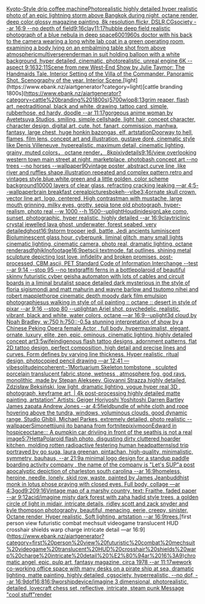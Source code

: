 [Kyoto-Style drip coffee machine](https://www.ebank.nz/aiartgenerator?category=Kyoto-Style%20drip%20coffee%20machine)[Photorealistic highly detailed hyper realistic photo of an epic lightning storm above Bangkok during night,  octane render, deep color,glossy magazine painting, 8k resolution,flickr, DSLR,CGsociety  --ar 16:9 --no depth of field](https://www.ebank.nz/aiartgenerator?category=Photorealistic%20highly%20detailed%20hyper%20realistic%20photo%20of%20an%20epic%20lightning%20storm%20above%20Bangkok%20during%20night%2C%20%20octane%20render%2C%20deep%20color%2Cglossy%20magazine%20painting%2C%208k%20resolution%2Cflickr%2C%20DSLR%2CCGsociety%20%20--ar%2016%3A9%20--no%20depth%20of%20field)[9:16](https://www.ebank.nz/aiartgenerator?category=9%3A16)[clay](https://www.ebank.nz/aiartgenerator?category=clay)[11:17](https://www.ebank.nz/aiartgenerator?category=11%3A17)[hubble deep field realistic photograph of a blue nebula in deep space](https://www.ebank.nz/aiartgenerator?category=hubble%20deep%20field%20realistic%20photograph%20of%20a%20blue%20nebula%20in%20deep%20space)[600](https://www.ebank.nz/aiartgenerator?category=600)[1960s doctor with his back to the camera wearing a long white lab coat in a green operating room, examining a body lying on an embalming table shot from above atmospheric](https://www.ebank.nz/aiartgenerator?category=1960s%20doctor%20with%20his%20back%20to%20the%20camera%20wearing%20a%20long%20white%20lab%20coat%20in%20a%20green%20operating%20room%2C%20examining%20a%20body%20lying%20on%20an%20embalming%20table%20shot%20from%20above%20atmospheric)[multiverse](https://www.ebank.nz/aiartgenerator?category=multiverse)[render](https://www.ebank.nz/aiartgenerator?category=render)[man in suit holding balloon with a white background, hyper detailed, cinematic, photorealistic, unreal engine 6K --aspect 9:16](https://www.ebank.nz/aiartgenerator?category=man%20in%20suit%20holding%20balloon%20with%20a%20white%20background%2C%20hyper%20detailed%2C%20cinematic%2C%20photorealistic%2C%20unreal%20engine%206K%20--aspect%209%3A16)[32:11](https://www.ebank.nz/aiartgenerator?category=32%3A11)[Scene from new West-End Show by Julie Taymor: The Handmaids Tale. Interior Setting of the Villa of the Commander. Panoramic Shot. Scenography of the year. Interior Scene.](https://www.ebank.nz/aiartgenerator?category=Scene%20from%20new%20West-End%20Show%20by%20Julie%20Taymor%3A%20The%20Handmaids%20Tale.%20Interior%20Setting%20of%20the%20Villa%20of%20the%20Commander.%20Panoramic%20Shot.%20Scenography%20of%20the%20year.%20Interior%20Scene.)[light](https://www.ebank.nz/aiartgenerator?category=light)[cattle branding 1800s](https://www.ebank.nz/aiartgenerator?category=cattle%20branding%201800s)[5700](https://www.ebank.nz/aiartgenerator?category=5700)[wlop](https://www.ebank.nz/aiartgenerator?category=wlop)[8:13](https://www.ebank.nz/aiartgenerator?category=8%3A13)[grim reaper, flash art, neotraditional, black and white, drawing, tattoo card, simple, rubberhose, ed hardy, doodle --ar 11:17](https://www.ebank.nz/aiartgenerator?category=grim%20reaper%2C%20flash%20art%2C%20neotraditional%2C%20black%20and%20white%2C%20drawing%2C%20tattoo%20card%2C%20simple%2C%20rubberhose%2C%20ed%20hardy%2C%20doodle%20--ar%2011%3A17)[gorgeous anime woman by Avetetsuya Studios, smiling, simple cellshade, light hair, concept character, character design, digital art, cute, hot, fanart, commission, manhwa, fantasy, large chest, huge honkin bazongas, elf, artstation](https://www.ebank.nz/aiartgenerator?category=gorgeous%20anime%20woman%20by%20Avetetsuya%20Studios%2C%20smiling%2C%20simple%20cellshade%2C%20light%20hair%2C%20concept%20character%2C%20character%20design%2C%20digital%20art%2C%20cute%2C%20hot%2C%20fanart%2C%20commission%2C%20manhwa%2C%20fantasy%2C%20large%20chest%2C%20huge%20honkin%20bazongas%2C%20elf%2C%20artstation)[Doorway to hell, flames, film lens, concept art and illustration, gustave doré, cinematic style like Denis Villeneuve, hyperealistic, maximum detail, cinematic lighting, grainy, muted colors， octane render， 8k](https://www.ebank.nz/aiartgenerator?category=Doorway%20to%20hell%2C%20flames%2C%20film%20lens%2C%20concept%20art%20and%20illustration%2C%20gustave%20dor%C3%A9%2C%20cinematic%20style%20like%20Denis%20Villeneuve%2C%20hyperealistic%2C%20maximum%20detail%2C%20cinematic%20lighting%2C%20grainy%2C%20muted%20colors%EF%BC%8C%20octane%20render%EF%BC%8C%208k)[pixiv](https://www.ebank.nz/aiartgenerator?category=pixiv)[details](https://www.ebank.nz/aiartgenerator?category=details)[9:16](https://www.ebank.nz/aiartgenerator?category=9%3A16)[/view overlooking western town main street at night, marketplace, photobash concept art --no trees --no horses --wallpaper](https://www.ebank.nz/aiartgenerator?category=/view%20overlooking%20western%20town%20main%20street%20at%20night%2C%20marketplace%2C%20photobash%20concept%20art%20--no%20trees%20--no%20horses%20--wallpaper)[90](https://www.ebank.nz/aiartgenerator?category=90)[vintage poster ,abstract,curve line ,like river and ruffles shape,illustration,repeated and complex pattern,retro and vintages style,blue.white,green and a little golden, color scheme background](https://www.ebank.nz/aiartgenerator?category=vintage%20poster%20%2Cabstract%2Ccurve%20line%20%2Clike%20river%20and%20ruffles%20shape%2Cillustration%2Crepeated%20and%20complex%20pattern%2Cretro%20and%20vintages%20style%2Cblue.white%2Cgreen%20and%20a%20little%20golden%2C%20color%20scheme%20background)[10000 layers of clear glass, refracting cracking leaking —ar 4:5](https://www.ebank.nz/aiartgenerator?category=10000%20layers%20of%20clear%20glass%2C%20refracting%20cracking%20leaking%20%E2%80%94ar%204%3A5)[--wallpaper](https://www.ebank.nz/aiartgenerator?category=--wallpaper)[brain breakfast cereal](https://www.ebank.nz/aiartgenerator?category=brain%20breakfast%20cereal)[pictures](https://www.ebank.nz/aiartgenerator?category=pictures)[bokeh](https://www.ebank.nz/aiartgenerator?category=bokeh)[--vibe](https://www.ebank.nz/aiartgenerator?category=--vibe)[3:4](https://www.ebank.nz/aiartgenerator?category=3%3A4)[ornate skull crown, vector line art, logo, centered, High contrast](https://www.ebank.nz/aiartgenerator?category=ornate%20skull%20crown%2C%20vector%20line%20art%2C%20logo%2C%20centered%2C%20High%20contrast)[man with mustache, large mouth grinning, milky eyes, grotty, sepia tone old photograph, hyper-realism, photo real --w 1000 --h 1500](https://www.ebank.nz/aiartgenerator?category=man%20with%20mustache%2C%20large%20mouth%20grinning%2C%20milky%20eyes%2C%20grotty%2C%20sepia%20tone%20old%20photograph%2C%20hyper-realism%2C%20photo%20real%20--w%201000%20--h%201500)[--uplight](https://www.ebank.nz/aiartgenerator?category=--uplight)[Houdini](https://www.ebank.nz/aiartgenerator?category=Houdini)[design](https://www.ebank.nz/aiartgenerator?category=design)[Lake como, sunset, photographic, hyper realistic, highly detailed --ar 16:9](https://www.ebank.nz/aiartgenerator?category=Lake%20como%2C%20sunset%2C%20photographic%2C%20hyper%20realistic%2C%20highly%20detailed%20--ar%2016%3A9)[clay](https://www.ebank.nz/aiartgenerator?category=clay)[triclinic crystal jewelled lava ghost, underwater, forest seabed, very detailed](https://www.ebank.nz/aiartgenerator?category=triclinic%20crystal%20jewelled%20lava%20ghost%2C%20underwater%2C%20forest%20seabed%2C%20very%20detailed)[ghost](https://www.ebank.nz/aiartgenerator?category=ghost)[16:9](https://www.ebank.nz/aiartgenerator?category=16%3A9)[storm trooper jedi, battle, Jedi ancients luminiscent Bioluminescent glass hour, cyberpunk, liminal glitch, many small lights cinematic lighting, cinematic camera, photo real, dramatic lighting, octane render](https://www.ebank.nz/aiartgenerator?category=storm%20trooper%20jedi%2C%20battle%2C%20Jedi%20ancients%20luminiscent%20Bioluminescent%20glass%20hour%2C%20cyberpunk%2C%20liminal%20glitch%2C%20many%20small%20lights%20cinematic%20lighting%2C%20cinematic%20camera%2C%20photo%20real%2C%20dramatic%20lighting%2C%20octane%20render)[asdfghjkl](https://www.ebank.nz/aiartgenerator?category=asdfghjkl)[no](https://www.ebank.nz/aiartgenerator?category=no)[footage](https://www.ebank.nz/aiartgenerator?category=footage)[16:9](https://www.ebank.nz/aiartgenerator?category=16%3A9)[petscii textmode, fat outlines, shining metal sculpture depicting lost love, infidelity and broken promises, post-processed, CBM ascii, PET Standard Code of Information Interchange  --test --ar 9:14 --stop 95 --no text](https://www.ebank.nz/aiartgenerator?category=petscii%20textmode%2C%20fat%20outlines%2C%20shining%20metal%20sculpture%20depicting%20lost%20love%2C%20infidelity%20and%20broken%20promises%2C%20post-processed%2C%20CBM%20ascii%2C%20PET%20Standard%20Code%20of%20Information%20Interchange%20%20--test%20--ar%209%3A14%20--stop%2095%20--no%20text)[graffiti ferns in a bottle](https://www.ebank.nz/aiartgenerator?category=graffiti%20ferns%20in%20a%20bottle)[polaroid of beautiful skinny futuristic cyber geisha automaton with lots of cables and circuit boards in a liminal brutalist space detailed dark mysterious in the style of floria sigismondi and matt mahurin and wayne barlow and tsutomo nihei and robert mapplethorpe cinematic depth moody dark film emulsion photograph](https://www.ebank.nz/aiartgenerator?category=polaroid%20of%20beautiful%20skinny%20futuristic%20cyber%20geisha%20automaton%20with%20lots%20of%20cables%20and%20circuit%20boards%20in%20a%20liminal%20brutalist%20space%20detailed%20dark%20mysterious%20in%20the%20style%20of%20floria%20sigismondi%20and%20matt%20mahurin%20and%20wayne%20barlow%20and%20tsutomo%20nihei%20and%20robert%20mapplethorpe%20cinematic%20depth%20moody%20dark%20film%20emulsion%20photograph)[jesus walking in style of oil painting :: octane :: desert in style of pixar --ar 9:16 --stop 80 --uplight](https://www.ebank.nz/aiartgenerator?category=jesus%20walking%20in%20style%20of%20oil%20painting%20%3A%3A%20octane%20%3A%3A%20desert%20in%20style%20of%20pixar%20--ar%209%3A16%20--stop%2080%20--uplight)[an Ariel shot, psychedelic, realistic, vibrant, black and white, water colors, octane —ar 16:9](https://www.ebank.nz/aiartgenerator?category=an%20Ariel%20shot%2C%20psychedelic%2C%20realistic%2C%20vibrant%2C%20black%20and%20white%2C%20water%20colors%2C%20octane%20%E2%80%94ar%2016%3A9)[--uplight](https://www.ebank.nz/aiartgenerator?category=--uplight)[3d cloud,by Noah Bradley, w:750 h:750](https://www.ebank.nz/aiartgenerator?category=3d%20cloud%2Cby%20Noah%20Bradley%2C%20w%3A750%20h%3A750)[::-0.5](https://www.ebank.nz/aiartgenerator?category=%3A%3A-0.5)[a stunning interpretation of  show by a Chinese Peking Opera female Actor , full body, hypermaximalist, elegant, ornate, luxury, elite, zen, epic, ominous, cinematic lighting,   highly detailed concept art](https://www.ebank.nz/aiartgenerator?category=a%20stunning%20interpretation%20of%20%20show%20by%20a%20Chinese%20Peking%20Opera%20female%20Actor%20%2C%20full%20body%2C%20hypermaximalist%2C%20elegant%2C%20ornate%2C%20luxury%2C%20elite%2C%20zen%2C%20epic%2C%20ominous%2C%20cinematic%20lighting%2C%20%20%20highly%20detailed%20concept%20art)[3:5](https://www.ebank.nz/aiartgenerator?category=3%3A5)[wife](https://www.ebank.nz/aiartgenerator?category=wife)[indigenous flash tattoo designs, adornment patterns, flat 2D tattoo design, perfect composition, high detail and precise lines and curves. Form defines by varying line thickness. Hyper realistic, ritual design, photocopied pencil drawing —ar 12:41 —vibe](https://www.ebank.nz/aiartgenerator?category=indigenous%20flash%20tattoo%20designs%2C%20adornment%20patterns%2C%20flat%202D%20tattoo%20design%2C%20perfect%20composition%2C%20high%20detail%20and%20precise%20lines%20and%20curves.%20Form%20defines%20by%20varying%20line%20thickness.%20Hyper%20realistic%2C%20ritual%20design%2C%20photocopied%20pencil%20drawing%20%E2%80%94ar%2012%3A41%20%E2%80%94vibe)[solitude](https://www.ebank.nz/aiartgenerator?category=solitude)[incoherent:-1](https://www.ebank.nz/aiartgenerator?category=incoherent%3A-1)[Mortuarium Skeleton tombstone , sculpted porcelain translucent fabric,stone,  wetness , atmosphere fog, god rays, monolithic ,made by Stepan Alekseev, Giovanni Strazza,highly detailed, Zdzisław Beksiński, low light, dramatic lighting, vogue,hyper real 3D , photograph, keyframe art, | 4k post-processing highly detailed matte painting, artstation"   Artists: Geiger Horiyoshi Yoshitoshi Darren Bartley  James zapata Andrew Jones --ar 4:5](https://www.ebank.nz/aiartgenerator?category=Mortuarium%20Skeleton%20tombstone%20%2C%20sculpted%20porcelain%20translucent%20fabric%2Cstone%2C%20%20wetness%20%2C%20atmosphere%20fog%2C%20god%20rays%2C%20monolithic%20%2Cmade%20by%20Stepan%20Alekseev%2C%20Giovanni%20Strazza%2Chighly%20detailed%2C%20Zdzis%C5%82aw%20Beksi%C5%84ski%2C%20low%20light%2C%20dramatic%20lighting%2C%20vogue%2Chyper%20real%203D%20%2C%20photograph%2C%20keyframe%20art%2C%20%7C%204k%20post-processing%20highly%20detailed%20matte%20painting%2C%20artstation%22%20%20%20Artists%3A%20Geiger%20Horiyoshi%20Yoshitoshi%20Darren%20Bartley%20%20James%20zapata%20Andrew%20Jones%20--ar%204%3A5)[field](https://www.ebank.nz/aiartgenerator?category=field)[bundle of white cloth and rope hovering above the tundra, windows, voluminous clouds, good dynamic range, Studio Ghibli, Michael Parkes, extremely detailed, photo realistic --wallpaper](https://www.ebank.nz/aiartgenerator?category=bundle%20of%20white%20cloth%20and%20rope%20hovering%20above%20the%20tundra%2C%20windows%2C%20voluminous%20clouds%2C%20good%20dynamic%20range%2C%20Studio%20Ghibli%2C%20Michael%20Parkes%2C%20extremely%20detailed%2C%20photo%20realistic%20--wallpaper)[Simonetti](https://www.ebank.nz/aiartgenerator?category=Simonetti)[junji ito banana from fortnite](https://www.ebank.nz/aiartgenerator?category=junji%20ito%20banana%20from%20fortnite)[pixiv](https://www.ebank.nz/aiartgenerator?category=pixiv)[moon](https://www.ebank.nz/aiartgenerator?category=moon)[Edward in hospice](https://www.ebank.nz/aiartgenerator?category=Edward%20in%20hospice)[octane::](https://www.ebank.nz/aiartgenerator?category=octane%3A%3A)[: A pumpkin car driviing in front of the sea](https://www.ebank.nz/aiartgenerator?category=%3A%20A%20pumpkin%20car%20driviing%20in%20front%20of%20the%20sea)[this is not a real image](https://www.ebank.nz/aiartgenerator?category=this%20is%20not%20a%20real%20image)[5:7](https://www.ebank.nz/aiartgenerator?category=5%3A7)[Hetta](https://www.ebank.nz/aiartgenerator?category=Hetta)[Polaroid flash photo, disgusting dirty cluttered hoarder kitchen, molding rotten radioactive festering human head](https://www.ebank.nz/aiartgenerator?category=Polaroid%20flash%20photo%2C%20disgusting%20dirty%20cluttered%20hoarder%20kitchen%2C%20molding%20rotten%20radioactive%20festering%20human%20head)[patterns](https://www.ebank.nz/aiartgenerator?category=patterns)[lsd trip portrayed by go suga, laura greenan, pintachan, high-quality, minimalistic, symmetry, bauhaus, --ar 21:9](https://www.ebank.nz/aiartgenerator?category=lsd%20trip%20portrayed%20by%20go%20suga%2C%20laura%20greenan%2C%20pintachan%2C%20high-quality%2C%20minimalistic%2C%20symmetry%2C%20bauhaus%2C%20--ar%2021%3A9)[a minimal logo design for a standup paddle boarding activity company , the name of the company is "Let's SUP"](https://www.ebank.nz/aiartgenerator?category=a%20minimal%20logo%20design%20for%20a%20standup%20paddle%20boarding%20activity%20company%20%2C%20the%20name%20of%20the%20company%20is%20%22Let%27s%20SUP%22)[a post apocalyptic depiction of charleston south carolina --ar 16:9](https://www.ebank.nz/aiartgenerator?category=a%20post%20apocalyptic%20depiction%20of%20charleston%20south%20carolina%20--ar%2016%3A9)[homeless, heroine, needle, lonely, skid row, waste, painted by James Jean](https://www.ebank.nz/aiartgenerator?category=homeless%2C%20heroine%2C%20needle%2C%20lonely%2C%20skid%20row%2C%20waste%2C%20painted%20by%20James%20Jean)[buddhist monk in lotus phose praying with closed eyes. Full body, collage —ar 4:3](https://www.ebank.nz/aiartgenerator?category=buddhist%20monk%20in%20lotus%20phose%20praying%20with%20closed%20eyes.%20Full%20body%2C%20collage%20%E2%80%94ar%204%3A3)[god](https://www.ebank.nz/aiartgenerator?category=god)[9:20](https://www.ebank.nz/aiartgenerator?category=9%3A20)[9:16](https://www.ebank.nz/aiartgenerator?category=9%3A16)[Vintage map of a marshy country, text: Fraithe, faded paper --ar 9:12](https://www.ebank.nz/aiartgenerator?category=Vintage%20map%20of%20a%20marshy%20country%2C%20text%3A%20Fraithe%2C%20faded%20paper%20--ar%209%3A12)[acid](https://www.ebank.nz/aiartgenerator?category=acid)[/imagine misty dark forest with zaha hadid style trees, a golden circle of light in midair, intricate details, ridley scott and zack snyder and kyle thompson photography, beautiful, menacing, eerie, creepy, sinister, Octane render, Hyper realistic, Soft lighting, artstation --ar 16:9](https://www.ebank.nz/aiartgenerator?category=/imagine%20misty%20dark%20forest%20with%20zaha%20hadid%20style%20trees%2C%20a%20golden%20circle%20of%20light%20in%20midair%2C%20intricate%20details%2C%20ridley%20scott%20and%20zack%20snyder%20and%20kyle%20thompson%20photography%2C%20beautiful%2C%20menacing%2C%20eerie%2C%20creepy%2C%20sinister%2C%20Octane%20render%2C%20Hyper%20realistic%2C%20Soft%20lighting%2C%20artstation%20--ar%2016%3A9)[trees.](https://www.ebank.nz/aiartgenerator?category=trees.)[first person view futuristic combat mechsuit videogame translucent HUD crosshair shields warp charge intricate detail —ar 16:9](https://www.ebank.nz/aiartgenerator?category=first%20person%20view%20futuristic%20combat%20mechsuit%20videogame%20translucent%20HUD%20crosshair%20shields%20warp%20charge%20intricate%20detail%20%E2%80%94ar%2016%3A9)[chromatic angel, epic, pulp art, fantasy magazine, circa 1978 --ar 11:17](https://www.ebank.nz/aiartgenerator?category=chromatic%20angel%2C%20epic%2C%20pulp%20art%2C%20fantasy%20magazine%2C%20circa%201978%20--ar%2011%3A17)[wework co-working office space with many desks on a pirate ship at sea, dramatic lighting, matte painting, highly detailed, cgsociety, hyperrealistic, --no dof, --ar 16:9](https://www.ebank.nz/aiartgenerator?category=wework%20co-working%20office%20space%20with%20many%20desks%20on%20a%20pirate%20ship%20at%20sea%2C%20dramatic%20lighting%2C%20matte%20painting%2C%20highly%20detailed%2C%20cgsociety%2C%20hyperrealistic%2C%20--no%20dof%2C%20--ar%2016%3A9)[dof](https://www.ebank.nz/aiartgenerator?category=dof)[16:8](https://www.ebank.nz/aiartgenerator?category=16%3A8)[16:9](https://www.ebank.nz/aiartgenerator?category=16%3A9)[worship](https://www.ebank.nz/aiartgenerator?category=worship)[device](https://www.ebank.nz/aiartgenerator?category=device)[/imagine  3 dimensional, photorealistic, detailed, lovecraft chess set, reflective, intricate, steam punk  Message "cool stuff"](https://www.ebank.nz/aiartgenerator?category=/imagine%20%203%20dimensional%2C%20photorealistic%2C%20detailed%2C%20lovecraft%20chess%20set%2C%20reflective%2C%20intricate%2C%20steam%20punk%20%20Message%20%22cool%20stuff%22)[render](https://www.ebank.nz/aiartgenerator?category=render)